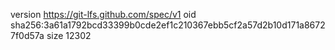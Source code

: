 version https://git-lfs.github.com/spec/v1
oid sha256:3a61a1792bcd33399b0cde2ef1c210367ebb5cf2a57d2b10d171a86727f0d57a
size 12302
